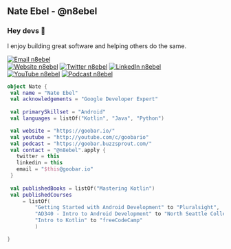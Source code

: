## Nate Ebel - @n8ebel
### Hey devs 👋

I enjoy building great software and helping others do the same.

[![Email n8ebel](https://img.shields.io/badge/Email-n8ebel@goobar.io-red?style=for-the-badge)](mailto:n8ebel@goobar.io)
<br>
[![Website n8ebel](https://img.shields.io/badge/Website-@goobar-yellow?style=for-the-badge)](https://goobar.io/)
[![Twitter n8ebel](https://img.shields.io/badge/Twitter-@n8ebel-9cf?style=for-the-badge)](https://twitter.com/n8ebel)
[![LinkedIn n8ebel](https://img.shields.io/badge/LinkedIn-@n8ebel-blue?style=for-the-badge)](https://www.linkedin.com/in/n8ebel/)
<br>
[![YouTube n8ebel](https://img.shields.io/badge/YouTube-@goobar-red?style=for-the-badge)](https://www.youtube.com/c/goobario)
[![Podcast n8ebel](https://img.shields.io/badge/Podcast-@goobar-blueviolet?style=for-the-badge)](https://goobar.buzzsprout.com/)


```kotlin
object Nate {
 val name = "Nate Ebel"
 val acknowledgements = "Google Developer Expert"
 
 val primarySkillset = "Android"
 val languages = listOf("Kotlin", "Java", "Python")

 val website = "https://goobar.io/"
 val youtube = "http://youtube.com/c/goobario"
 val podcast = "https://goobar.buzzsprout.com/"
 val contact = "@n8ebel".apply {
   twitter = this
   linkedin = this
   email = "$this@goobar.io"
 }
 
 val publishedBooks = listOf("Mastering Kotlin")
 val publishedCourses 
     = listOf(
         "Getting Started with Android Development" to "Pluralsight", 
         "AD340 - Intro to Android Development" to "North Seattle College",
         "Intro to Kotlin" to "freeCodeCamp"
         )

}
```
